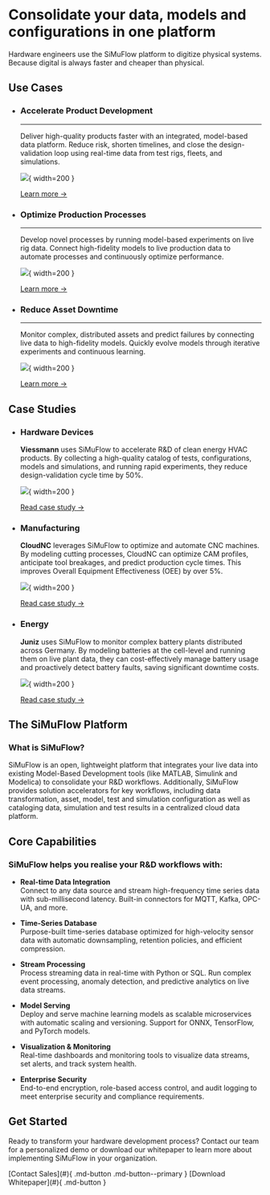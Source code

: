 # Consolidate your data, models and configurations in one platform

Hardware engineers use the SiMuFlow platform to digitize physical systems. Because digital is always faster and cheaper than physical.

## Use Cases

<div class="grid cards" markdown>

- ### Accelerate Product Development
    
    ---
    
    Deliver high-quality products faster with an integrated, model-based data platform. Reduce risk, shorten timelines, and close the design-validation loop using real-time data from test rigs, fleets, and simulations.
    
    ![](./img/f1-aero.png){ width=200 }
    
    [Learn more →](#accelerate-product-development)

- ### Optimize Production Processes
    
    ---
    
    Develop novel processes by running model-based experiments on live rig data. Connect high-fidelity models to live production data to automate processes and continuously optimize performance.
    
    ![](./img/r_and_d.png){ width=200 }
    
    [Learn more →](#optimize-production)

- ### Reduce Asset Downtime
    
    ---
    
    Monitor complex, distributed assets and predict failures by connecting live data to high-fidelity models. Quickly evolve models through iterative experiments and continuous learning.
    
    ![](./img/heatpump.jpg){ width=200 }
    
    [Learn more →](#reduce-downtime)

</div>

## Case Studies

<div class="grid cards" markdown>

- ### Hardware Devices
    
    **Viessmann** uses SiMuFlow to accelerate R&D of clean energy HVAC products. By collecting a high-quality catalog of tests, configurations, models and simulations, and running rapid experiments, they reduce design-validation cycle time by 50%.
    
    ![](./img/indy-fan.jpg){ width=200 }

    [Read case study →](#)

- ### Manufacturing
    
    **CloudNC** leverages SiMuFlow to optimize and automate CNC machines. By modeling cutting processes, CloudNC can optimize CAM profiles, anticipate tool breakages, and predict production cycle times. This improves Overall Equipment Effectiveness (OEE) by over 5%.
    
    ![](./img/cnc.jpg){ width=200 }

    [Read case study →](#)
    
- ### Energy
    
    **Juniz** uses SiMuFlow to monitor complex battery plants distributed across Germany. By modeling batteries at the cell-level and running them on live plant data, they can cost-effectively manage battery usage and proactively detect battery faults, saving significant downtime costs.
    
    ![](./img/battery-park.png){ width=200 }

    [Read case study →](#)

</div>

## The SiMuFlow Platform

### What is SiMuFlow?

SiMuFlow is an open, lightweight platform that integrates your live data into existing Model-Based Development tools (like MATLAB, Simulink and Modelica) to consolidate your R&D workflows. Additionally, SiMuFlow provides solution accelerators for key workflows, including data transformation, asset, model, test and simulation configuration as well as cataloging data, simulation and test results in a centralized cloud data platform.

## Core Capabilities

### SiMuFlow helps you realise your R&D workflows with: 

- **Real-time Data Integration**  
  Connect to any data source and stream high-frequency time series data with sub-millisecond latency. Built-in connectors for MQTT, Kafka, OPC-UA, and more.

- **Time-Series Database**  
  Purpose-built time-series database optimized for high-velocity sensor data with automatic downsampling, retention policies, and efficient compression.

- **Stream Processing**  
  Process streaming data in real-time with Python or SQL. Run complex event processing, anomaly detection, and predictive analytics on live data streams.

- **Model Serving**  
  Deploy and serve machine learning models as scalable microservices with automatic scaling and versioning. Support for ONNX, TensorFlow, and PyTorch models.

- **Visualization & Monitoring**  
  Real-time dashboards and monitoring tools to visualize data streams, set alerts, and track system health.

- **Enterprise Security**  
  End-to-end encryption, role-based access control, and audit logging to meet enterprise security and compliance requirements.

## Get Started

Ready to transform your hardware development process? Contact our team for a personalized demo or download our whitepaper to learn more about implementing SiMuFlow in your organization.

<div class="center" markdown>
[Contact Sales](#){ .md-button .md-button--primary } [Download Whitepaper](#){ .md-button }
</div>
